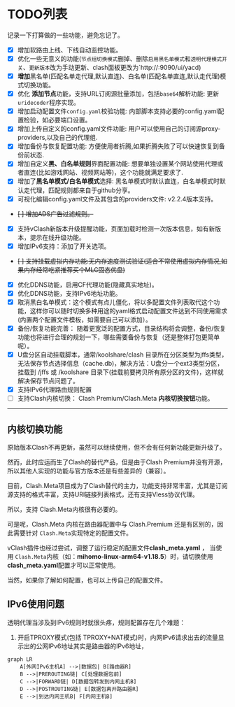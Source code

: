 # TODO列表

记录一下打算做的一些功能，避免忘记了。

- [x] 增加软路由上线、下线自动监控功能。
- [x] 优化一些无意义的功能(`节点组切换模式`删掉、删除`启用黑名单模式`和`透明代理模式开关`、`更新版本`改为手动更新、clash面板更改为`http://<lan-ip>:9090/ui/yacd)
- [x] **增加**黑名单(匹配名单走代理,默认直连)、白名单(匹配名单直连,默认走代理)模式切换功能。
- [x] 优化 **添加节点**功能，支持URL订阅源批量添加，包括`base64`解析功能: 更新`uridecoder`程序实现。
- [x] 增加启动配置文件`config.yaml`校验功能: 内部脚本支持必要的config.yaml配置检验，如必要端口设置。
- [x] 增加上传自定义的config.yaml文件功能: 用户可以使用自己的订阅源proxy-providers,以及自己的代理组.
- [x] 增加备份与恢复配置功能: 方便使用者折腾,如果折腾失败了可以快速恢复到备份前状态.
- [x] 增加自定义**黑、白名单规则**界面配置功能: 想要单独设置某个网站使用代理或者直连(比如游戏网站、视频网站等)，这个功能就满足要求了.
- [x] 增加了**黑名单模式/白名单模式**选择: 黑名单模式时默认直连，白名单模式时默认走代理，匹配规则都来自于github分享。
- [x] 可视化编辑config.yaml文件及其包含的providers文件: v2.2.4版本支持。
- ~~[ ] 增加ADS广告过滤规则。~~
- [x] 支持vClash新版本升级提醒功能，页面加载时检测一次版本信息，如有新版本，提示在线升级功能。
- [x] 增加IPv6支持：添加了开关选项。
- ~~[ ] 支持挂载虚拟内存功能:无内存速度测试验证(适合不常使用虚拟内存情况,如果内存经常吃紧推荐买个MLC固态优盘)~~
- [x] 优化DDNS功能，启用CF代理功能(隐藏真实地址)。
- [x] 优化DDNS功能，支持IPv6地址功能。
- [x] 取消黑白名单模式：这个模式有点儿僵化，将以多配置文件列表取代这个功能，这样你可以随时切换多种用途的yaml格式启动配置文件达到不同使用需求(内置两个配置文件模板，如需要自己可以添加）。
- [x] 备份/恢复功能完善： 随着更宽泛的配置方式，目录结构将会调整，备份/恢复功能也将进行合理的规划一下，哪些需要备份与恢复（还是整体打包更简单呢）。
- [x] U盘分区自动挂载脚本，通常/koolshare/clash 目录所在分区类型为jffs类型，无法保存节点选择信息（cache.db)，解决方法：U盘分一个ext3类型分区，挂载到 /jffs 或 /koolshare 目录下(挂载前要拷贝所有原分区的文件)，这样就解决保存节点问题了。
- [x] 支持IPv6代理路由规则配置
- [ ] 支持Clash内核切换： Clash Premium/Clash.Meta **内核切换按钮**功能。

---


## 内核切换功能

原始版本Clash不再更新，虽然可以继续使用，但不会有任何新功能更新升级了。

然而，此时应运而生了Clash的替代产品，但是由于Clash Premium并没有开源，所以其他人实现的功能与官方版本还是有些差异的（兼容）。

目前，Clash.Meta项目成为了Clash替代的主力，功能支持非常丰富，尤其是订阅源支持的格式丰富，支持URI链接列表格式，还有支持Vless协议代理。

所以，支持 Clash.Meta内核很有必要的。

可是呢，Clash.Meta 内核在路由器配置中与 Clash.Premium 还是有区别的，因此需要针对 `Clash.Meta`实现特定的配置文件。

vClash插件也经过尝试，调整了运行稳定的配置文件**clash_meta.yaml** ， 当使用 `Clash.Meta`内核（如：**mihomo-linux-arm64-v1.18.5**）时，请切换使用**clash_meta.yaml**配置才可以正常使用。

当然，如果你了解如何配置，也可以上传自己的配置文件。


## IPv6使用问题

透明代理当涉及到IPv6规则时就很头疼，规则配置存在几个难题：


1. 开启TPROXY模式(包括 TPROXY+NAT模式)时，内网IPv6请求出去的流量显示出的公网IPv6地址其实是路由器的IPv6地址，


```mermaid
graph LR
    A[外网IPv6主机A] -->|数据包| B[路由器R]
    B -->|PREROUTING链| C[处理数据包前]
    C -->|FORWARD链| D[数据包转发到内网主机B]
    D -->|POSTROUTING链| E[数据包离开路由器R]
    E -->|到达内网主机B| F[内网主机B]

```
